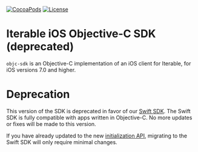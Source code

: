 [![CocoaPods](https://img.shields.io/cocoapods/v/IterableSDK.svg?style=flat)](https://cocoapods.org/pods/IterableSDK)
[![License](https://img.shields.io/cocoapods/l/IterableSDK.svg?style=flat)](https://opensource.org/licenses/MIT)

# Iterable iOS Objective-C SDK (deprecated)

`objc-sdk` is an Objective-C implementation of an iOS client for Iterable, for iOS versions 7.0 and higher.

# Deprecation

This version of the SDK is deprecated in favor of our [Swift SDK](https://github.com/Iterable/swift-sdk). The Swift SDK is fully compatible with apps written in Objective-C. No more updates or fixes will be made to this version.

If you have already updated to the new [initialization API](https://github.com/Iterable/objc-sdk/blob/master/CHANGELOG.md#migration-notes), migrating to the Swift SDK will only require minimal changes.
